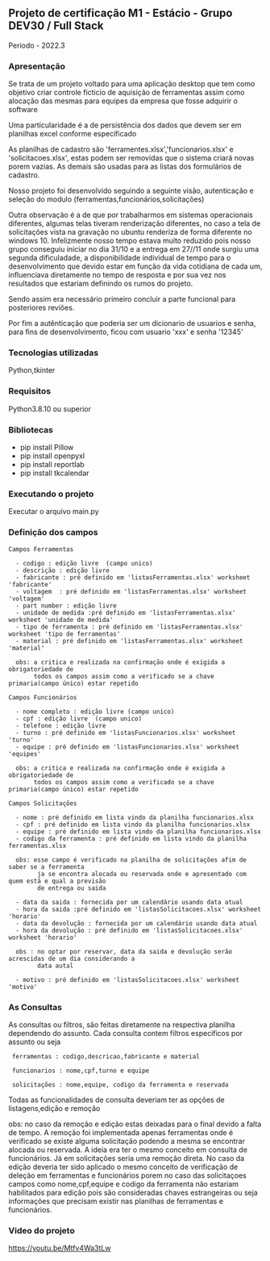 ## Projeto de certificação M1 - Estácio - Grupo DEV30 / Full Stack
 
 Periodo - 2022.3


### Apresentação 

 Se trata de um projeto voltado para uma aplicação desktop que tem como objetivo criar controle ficticio de aquisição de ferramentas assim como alocação das mesmas para equipes da empresa que fosse adquirir o software 

 Uma particularidade é a de persistência dos dados que devem ser em planilhas excel conforme especificado

 As planilhas de cadastro são 'ferramentes.xlsx','funcionarios.xlsx' e 'solicitacoes.xlsx', estas podem ser removidas que o sistema criará novas porem vazias. As demais são usadas para as listas dos formulários de cadastro.

 Nosso projeto foi desenvolvido seguindo a seguinte visão, autenticação e seleção do modulo (ferramentas,funcionários,solicitações) 

 Outra observação é a de que por trabalharmos em sistemas operacionais diferentes, algumas telas tiveram renderização diferentes, no caso a tela de solicitações vista na gravação no ubuntu renderiza de forma diferente no windows 10. Infelizmente nosso tempo estava muito reduzido pois nosso grupo conseguiu iniciar no dia 31/10 e a entrega em 27//11  onde surgiu uma segunda dificuladade, a disponibilidade individual de tempo para o desenvolvimento que devido estar em função da vida cotidiana de cada um, influenciava diretamente no tempo de resposta e por sua vez nos resultados que estariam definindo os rumos do projeto.

 Sendo assim era necessário primeiro concluir a parte funcional para posteriores reviões.

 Por fim a autênticação que poderia ser um dicionario de usuarios e senha, para fins de desenvolvimento, ficou com usuario 'xxx' e senha '12345'

### Tecnologias utilizadas

Python,tkinter
 
### Requisitos 

Python3.8.10 ou superior

### Bibliotecas

* pip install Pillow
* pip install openpyxl
* pip install reportlab
* pip install tkcalendar

### Executando o projeto

Executar o arquivo main.py

### Definição dos campos
   
    Campos Ferramentas
     
      - codigo : edição livre  (campo unico)
      - descrição : edição livre 
      - fabricante : pré definido em 'listasFerramentas.xlsx' worksheet 'fabricante'   
      - voltagem  : pré definido em 'listasFerramentas.xlsx' worksheet 'voltagem' 
      - part number : edição livre 
      - unidade de medida :pré definido em 'listasFerramentas.xlsx' worksheet 'unidade de medida' 
      - tipo de ferramenta : pré definido em 'listasFerramentas.xlsx' worksheet 'tipo de ferramentas'
      - material : pré definido em 'listasFerramentas.xlsx' worksheet 'material'
               
      obs: a critica e realizada na confirmação onde é exigida a obrigatoriedade de  
           todos os campos assim como a verificado se a chave primaria(campo único) estar repetido
           
    Campos Funcionários 

      - nome completo : edição livre (campo unico) 
      - cpf : edição livre  (campo unico)
      - telefone : edição livre 
      - turno : pré definido em 'listasFuncionarios.xlsx' worksheet 'turno' 
      - equipe : pré definido em 'listasFuncionarios.xlsx' worksheet 'equipes' 
               
      obs: a critica e realizada na confirmação onde é exigida a obrigatoriedade de  
           todos os campos assim como a verificado se a chave primaria(campo único) estar repetido
        
    Campos Solicitações
      
      - nome : pré definido em lista vindo da planilha funcionarios.xlsx 
      - cpf : pré definido em lista vindo da planilha funcionarios.xlsx 
      - equipe : pré definido em lista vindo da planilha funcionarios.xlsx
      - codigo da ferramenta : pré definido em lista vindo da planilha ferramentas.xlsx 
                
      obs: esse campo é verificado na planilha de solicitações afim de saber se a ferramenta 
            ja se encontra alocada ou reservada onde e apresentado com quem está e qual a previsão 
            de entrega ou saida
      
      - data da saida : fornecida por um calendário usando data atual 
      - hora da saida :pré definido em 'listasSolicitacoes.xlsx' worksheet 'horario'
      - data da devolução : fornecida por um calendário usando data atual 
      - hora da devolução : pré definido em 'listasSolicitacoes.xlsx' worksheet 'horario'
     
      obs : no optar por reservar, data da saida e devolução serão acrescidas de um dia considerando a
            data autal 
      
      - motivo : pré definido em 'listasSolicitacoes.xlsx' worksheet 'motivo'
        
### As Consultas 
      
   As consultas ou filtros, são feitas diretamente na respectiva planilha dependendo do assunto. Cada consulta contem 
   filtros especificos por assunto ou seja 
     
     ferramentas : codigo,descricao,fabricante e material
     
     funcionarios : nome,cpf,turno e equipe
     
     solicitações : nome,equipe, codigo da ferramenta e reservada
   
   Todas as funcionalidades de consulta deveriam ter as opçôes de listagens,edição e remoção
   
   obs: no caso da remoção e edição estas deixadas para o final devido a falta de tempo. A remoção foi implementada apenas ferramentas 
        onde é verificado se existe alguma solicitação podendo a mesma se encontrar alocada ou reservada. A ideia era ter o mesmo conceito 
        em consulta de funcionários. Já em solicitações seria uma remoção direta. No caso da edição deveria ter sido aplicado o mesmo
        conceito de verificação de deleção em ferramentas e funcionários porem no caso das solicitaçoes campos como nome,cpf,equipe e codigo da 
        ferramenta não estariam habilitados para edição pois são consideradas chaves estrangeiras ou seja informações que precisam existir nas
        planilhas de ferramentas e funcionários.
       


### Video do projeto

https://youtu.be/Mtfv4Wa3tLw

